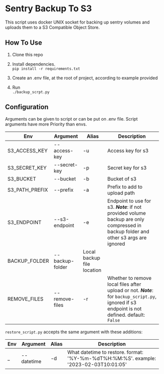 # Sentry Backup To S3

This script uses docker UNIX socket for backing up sentry volumes and uploads them to a S3 Compatible Object Store.   

## How To Use

1. Clone this repo

1. Install dependencies. \
    `pip install -r requirements.txt`

1. Create an .env file, at the root of project, according to example provided

1. Run \
    `./backup_scrpt.py`

## Configuration

Arguments can be given to script or can be put on .env file. Script arguments have more Priority than envs.

Env | Argument | Alias | Description
-----|--------|------| ----------
S3_ACCESS_KEY | --access-key | -u | Access key for s3
S3_SECRET_KEY | --secret-key | -p | Secret key for s3
S3_BUCKET | --bucket | -b | Bucket of s3
S3_PATH_PREFIX | --prefix | -a | Prefix to add to upload path
S3_ENDPOINT | --s3-endpoint | -e | Endpoint to use for s3. __*Note*__: if not provided volume backup are only compressed in backup folder and other s3 args are ignored
BACKUP_FOLDER | --backup-folder | Local backup file location
REMOVE_FILES | --remove-files | -r | Whether to remove local files after upload or not. __*Note*__: for `backup_script.py`, ignored if s3 endpoint is not defined. default: `False`

`restore_script.py` accepts the same argument with these additions:

Env | Argument | Alias | Description
-----|--------|------| ----------
 _ | --datetime | -d | What datetime to restore. format: '%Y-%m-%dT%H:%M:%S'. example: '2023-02-03T10:01:05'